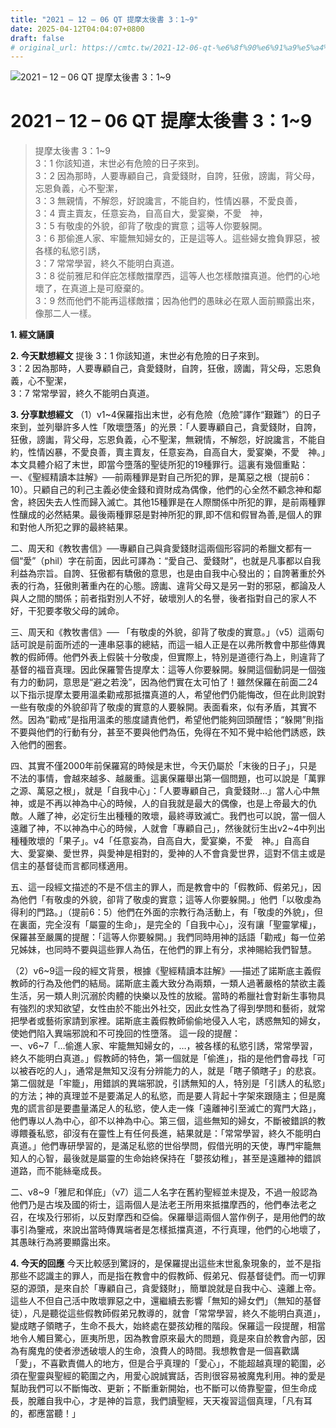 ```yaml
---
title: "2021 – 12 – 06 QT 提摩太後書 3：1~9"
date: 2025-04-12T04:04:07+0800
draft: false
# original_url: https://cmtc.tw/2021-12-06-qt-%e6%8f%90%e6%91%a9%e5%a4%aa%e5%be%8c%e6%9b%b8-3%ef%bc%9a19
---
```


![2021 – 12 – 06 QT 提摩太後書 3：1\~9](/images/qt.jpg   "2021 – 12 – 06 QT 提摩太後書 3：1\~9")

# 2021 – 12 – 06 QT 提摩太後書 3：1\~9

> 提摩太後書 3：1\~9  
> 3：1 你該知道，末世必有危險的日子來到。  
> 3：2 因為那時，人要專顧自己，貪愛錢財，自誇，狂傲，謗讟，背父母，忘恩負義，心不聖潔，  
> 3：3 無親情，不解怨，好說讒言，不能自約，性情凶暴，不愛良善，  
> 3：4 賣主賣友，任意妄為，自高自大，愛宴樂，不愛　神，  
> 3：5 有敬虔的外貌，卻背了敬虔的實意；這等人你要躲開。  
> 3：6 那偷進人家、牢籠無知婦女的，正是這等人。這些婦女擔負罪惡，被各樣的私慾引誘，  
> 3：7 常常學習，終久不能明白真道。  
> 3：8 從前雅尼和佯庇怎樣敵擋摩西，這等人也怎樣敵擋真道。他們的心地壞了，在真道上是可廢棄的。  
> 3：9 然而他們不能再這樣敵擋；因為他們的愚昧必在眾人面前顯露出來，像那二人一樣。

**1. 經文誦讀**

**2.  今天默想經文**
提後 3：1 你該知道，末世必有危險的日子來到。  
3：2 因為那時，人要專顧自己，貪愛錢財，自誇，狂傲，謗讟，背父母，忘恩負義，心不聖潔，  
3：7 常常學習，終久不能明白真道。

**3. 分享默想經文**
（1）v1\~4保羅指出末世，必有危險（危險”譯作“艱難”）的日子來到，並列舉許多人性「敗壞墮落」的光景：「人要專顧自己，貪愛錢財，自誇，狂傲，謗讟，背父母，忘恩負義，心不聖潔，無親情，不解怨，好說讒言，不能自約，性情凶暴，不愛良善，賣主賣友，任意妄為，自高自大，愛宴樂，不愛　神。」本文具體介紹了末世，即當今墮落的聖徒所犯的19種罪行。這裏有幾個重點：  
一、《聖經精讀本註解》──前兩種罪是對自己所犯的罪，是萬惡之根（提前6：10）。只顧自己的利己主義必使金錢和資財成為偶像，他們的心全然不顧念神和鄰舍，終因失去人性而歸入滅亡。其他15種罪是在人際關係中所犯的罪，是前兩種罪性釀成的必然結果。最後兩種罪惡是對神所犯的罪,即不信和假冒為善,是個人的罪和對他人所犯之罪的最終結果。

二、周天和《教牧書信》──專顧自己與貪愛錢財這兩個形容詞的希臘文都有一個“愛”（phil）字在前面，因此可譯為：“愛自己、愛錢財”，也就是凡事都以自我利益為宗旨。自誇、狂傲都有驕傲的意思，也是由自我中心發出的；自誇著重於外表的行為，狂傲則著重內在的心態。謗讟、違背父母又是另一對的邪惡，都論及人與人之間的關係；前者指對別人不好，破壞別人的名譽，後者指對自己的家人不好，干犯要孝敬父母的誡命。

三、周天和《教牧書信》── 「有敬虔的外貌，卻背了敬虔的實意。」（v5）這兩句話可說是前面所述的一連串惡事的總結，而這一組人正是在以弗所教會中那些傳異教的假師傅。他們外表上假裝十分敬虔，但實際上，特別是道德行為上，則違背了基督的福音真理。因此保羅警告提摩太：這等人你要躲開。躲開這個動詞是一個強有力的動詞，意思是“避之若浼”，因為他們實在太可怕了！雖然保羅在前面二24以下指示提摩太要用溫柔勸戒那抵擋真道的人，希望他們仍能悔改，但在此則說對一些有敬虔的外貌卻背了敬虔的實意的人要躲開。表面看來，似有矛盾，其實不然。因為“勸戒”是指用溫柔的態度譴責他們，希望他們能夠回頭醒悟；“躲開”則指不要與他們的行動有分，甚至不要與他們為伍，免得在不知不覺中給他們誘惑，跌入他們的圈套。

四、其實不僅2000年前保羅寫的時候是末世，今天仍屬於「末後的日子」，只是不法的事情，會越來越多、越嚴重。這裏保羅舉出第一個問題，也可以說是「萬罪之源、萬惡之根」，就是「自我中心」：「人要專顧自己，貪愛錢財…」當人心中無神，或是不再以神為中心的時候，人的自我就是最大的偶像，也是上帝最大的仇敵。人離了神，必定衍生出種種的敗壞，最終導致滅亡。我們也可以說，當一個人遠離了神，不以神為中心的時候，人就會「專顧自己」，然後就衍生出v2\~4中列出種種敗壞的「果子」。v4「任意妄為，自高自大，愛宴樂，不愛　神。」自高自大、愛宴樂、愛世界，與愛神是相對的，愛神的人不會貪愛世界，這對不信主或是信主的基督徒而言都同樣適用。

五、這一段經文描述的不是不信主的罪人，而是教會中的「假教師、假弟兄」，因為他們「有敬虔的外貌，卻背了敬虔的實意；這等人你要躲開。」他們「以敬虔為得利的門路。」（提前6：5）他們在外面的宗教行為活動上，有「敬虔的外貌」，但在裏面，完全沒有「屬靈的生命」，是完全的「自我中心」，沒有讓「聖靈掌權」，保羅甚至嚴厲的提醒：「這等人你要躲開。」我們同時用神的話語「勸戒」每一位弟兄姊妹，也同時不要與這些罪人為伍，在他們的罪上有分，求神賜給我們智慧。

（2）v6\~9這一段的經文背景，根據《聖經精讀本註解》──描述了諾斯底主義假教師的行為及他們的結局。諾斯底主義大致分為兩類，一類人過著嚴格的禁欲主義生活，另一類人則沉溺於肉體的快樂以及性的放縱。當時的希臘社會對新生事物具有強烈的求知欲望，女性由於不能出外社交，因此女性為了得到學問和藝術，就常把學者或藝術家請到家裡。諾斯底主義假教師偷偷地侵入人宅，誘惑無知的婦女，使她們陷入異端邪說和不可挽回的性墮落。 這一段的提醒：  
一、v6\~7「…偷進人家、牢籠無知婦女的，…，被各樣的私慾引誘，常常學習，終久不能明白真道。」假教師的特色，第一個就是「偷進」，指的是他們會尋找「可以被吞吃的人」，通常是無知又沒有分辨能力的人，就是「瞎子領瞎子」的悲哀。第二個就是「牢籠」，用錯誤的異端邪說，引誘無知的人，特別是「引誘人的私慾」的方法；神的真理並不是要滿足人的私慾，而是要人背起十字架來跟隨主；但是魔鬼的謊言卻是要盡量滿足人的私慾，使人走一條「遠離神引至滅亡的寬門大路」，他們專以人為中心，卻不以神為中心。第三個，這些無知的婦女，不斷被錯誤的教導餵養私慾，卻沒有在靈性上有任何長進，結果就是：「常常學習，終久不能明白真道。」他們專研學習的，是滿足私慾的世俗學問，假借光明的天使，專門牢籠無知人的心智，最後就是屬靈的生命始終保持在「嬰孩幼稚」，甚至是遠離神的錯誤道路，而不能絲毫成長。

二、v8\~9「雅尼和佯庇」（v7）這二人名字在舊約聖經並未提及，不過一般認為他們乃是古埃及國的術士，這兩個人是法老王所用來抵擋摩西的，他們奉法老之召，在埃及行邪術，以反對摩西和亞倫。保羅舉這兩個人當作例子，是用他們的故事引為鑒戒，來說出當時傳異端者是怎樣抵擋真道，不行真理，他們的心地壞了，其愚昧行為將要顯露出來。

**4. 今天的回應**
今天比較感到驚訝的，是保羅提出這些末世亂象現象的，並不是指那些不認識主的罪人，而是指在教會中的假教師、假弟兄、假基督徒們。而一切罪惡的源頭，是來自於「專顧自己，貪愛錢財」，簡單說就是自我中心、遠離上帝。這些人不但自己活中敗壞罪惡之中，還繼續去影響「無知的婦女們」（無知的基督徒），凡是聽從這些假教師假弟兄教導的，就會「常常學習，終久不能明白真道」，變成瞎子領瞎子，生命不長大，始終處在嬰孩幼稚的階段。保羅這一段提醒，相當地令人觸目驚心，匪夷所思，因為教會原來最大的問題，竟是來自於教會內部，因為有魔鬼的使者滲透破壞人的生命，浪費人的時間。我想教會是一個喜歡講「愛」，不喜歡責備人的地方，但是合乎真理的「愛心」，不能超越真理的範圍，必須在聖靈與聖經的範圍之內，用愛心說誠實話，否則很容易被魔鬼利用。神的愛是幫助我們可以不斷悔改、更新；不斷重新開始，也不斷可以倚靠聖靈，但生命成長，脫離自我中心，才是神的旨意，我們讀聖經，天天複習這個真理，「凡有耳的，都應當聽！」
